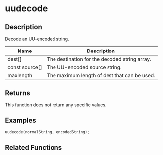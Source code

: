# uudecode

## Description

Decode an UU-encoded string.

| Name           | Description                                   |
| -------------- | --------------------------------------------- |
| dest[]         | The destination for the decoded string array. |
| const source[] | The UU-encoded source string.                 |
| maxlength      | The maximum length of dest that can be used.  |

## Returns

This function does not return any specific values.

## Examples

```c
uudecode(normalString, encodedString);
```

## Related Functions
